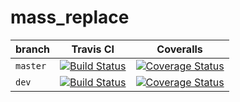 # mass_replace

branch|Travis CI|Coveralls
------|------------|--------
`master`|[![Build Status](https://travis-ci.org/Kilo59/mass_replace.svg?branch=master)](https://travis-ci.org/Kilo59/mass_replace)|[![Coverage Status](https://coveralls.io/repos/github/Kilo59/mass_replace/badge.svg?branch=master)](https://coveralls.io/github/Kilo59/mass_replace?branch=master)
`dev`|[![Build Status](https://travis-ci.org/Kilo59/mass_replace.svg?branch=dev)](https://travis-ci.org/Kilo59/mass_replace)|[![Coverage Status](https://coveralls.io/repos/github/Kilo59/mass_replace/badge.svg?branch=dev)](https://coveralls.io/github/Kilo59/mass_replace?branch=dev)

